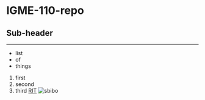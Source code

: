 # IGME-110-repo
## Sub-header
---
- list
- of
- things
1. first
2. second
3. third
[RIT](https://rit.edu)
![sbibo](https://cdn.pluralkit.me/images/zk/b4c6uga4da3hpkib7p6tkome.webp)
